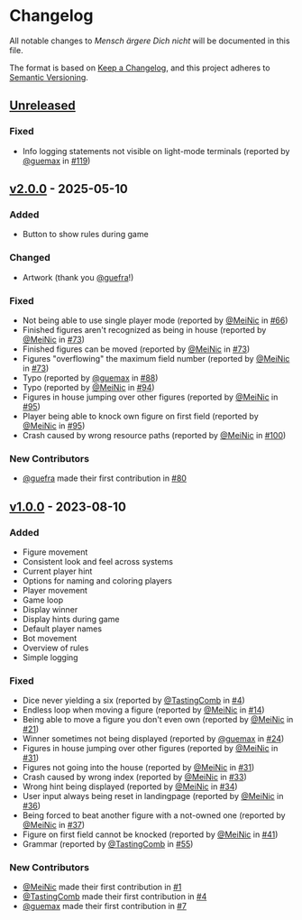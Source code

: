 <!-- This file is part of MenschAergereDichNicht. -->
<!-- Copyright (C) 2024-2025 MeiNic, TastingComb and contributors. -->

<!-- This program is free software: you can redistribute it and/or modify -->
<!-- it under the terms of the GNU General Public License as published by -->
<!-- the Free Software Foundation, either version 3 of the License, or -->
<!-- (at your option) any later version. -->

<!-- This program is distributed in the hope that it will be useful, -->
<!-- but WITHOUT ANY WARRANTY; without even the implied warranty of -->
<!-- MERCHANTABILITY or FITNESS FOR A PARTICULAR PURPOSE.  See the -->
<!-- GNU General Public License for more details. -->

<!-- You should have received a copy of the GNU General Public License -->
<!-- along with this program.  If not, see <https://www.gnu.org/licenses/>. -->

# Changelog

All notable changes to *Mensch ärgere Dich nicht* will be documented
in this file.

The format is based on [Keep a
Changelog](https://keepachangelog.com/en/1.1.0/), and this project
adheres to [Semantic Versioning](https://semver.org/spec/v2.0.0.html).

## [Unreleased]

### Fixed

* Info logging statements not visible on light-mode terminals
  (reported by [@guemax] in [#119])

## [v2.0.0] - 2025-05-10

### Added

* Button to show rules during game

### Changed

* Artwork (thank you [@guefra]!)

### Fixed

* Not being able to use single player mode (reported by [@MeiNic] in
  [#66])
* Finished figures aren't recognized as being in house (reported by
  [@MeiNic] in [#73])
* Finished figures can be moved (reported by [@MeiNic] in [#73])
* Figures "overflowing" the maximum field number (reported by
  [@MeiNic] in [#73])
* Typo (reported by [@guemax] in [#88])
* Typo (reported by [@MeiNic] in [#94])
* Figures in house jumping over other figures (reported by [@MeiNic]
  in [#95])
* Player being able to knock own figure on first field (reported by
  [@MeiNic] in [#95])
* Crash caused by wrong resource paths (reported by [@MeiNic] in
  [#100])

### New Contributors

* [@guefra] made their first contribution in [#80]

## [v1.0.0] - 2023-08-10

### Added

* Figure movement
* Consistent look and feel across systems
* Current player hint
* Options for naming and coloring players
* Player movement
* Game loop
* Display winner
* Display hints during game
* Default player names
* Bot movement
* Overview of rules
* Simple logging

### Fixed

* Dice never yielding a six (reported by [@TastingComb] in [#4])
* Endless loop when moving a figure (reported by [@MeiNic] in [#14])
* Being able to move a figure you don't even own (reported by
  [@MeiNic] in [#21])
* Winner sometimes not being displayed (reported by [@guemax] in
  [#24])
* Figures in house jumping over other figures (reported by [@MeiNic]
  in [#31])
* Figures not going into the house (reported by [@MeiNic] in [#31])
* Crash caused by wrong index (reported by [@MeiNic] in [#33])
* Wrong hint being displayed (reported by [@MeiNic] in [#34])
* User input always being reset in landingpage (reported by [@MeiNic]
  in [#36])
* Being forced to beat another figure with a not-owned one (reported
  by [@MeiNic] in [#37])
* Figure on first field cannot be knocked (reported by [@MeiNic] in
  [#41])
* Grammar (reported by [@TastingComb] in [#55])

### New Contributors

* [@MeiNic] made their first contribution in [#1]
* [@TastingComb] made their first contribution in [#4]
* [@guemax] made their first contribution in [#7]

[@guefra]: https://github.com/guefra
[@guemax]: https://github.com/guemax
[@TastingComb]: https://github.com/TastingComb
[@MeiNic]: https://github.com/MeiNic

[#119]: https://github.com/MeiNic/MenschAergereDichNicht/pull/119
[#100]: https://github.com/MeiNic/MenschAergereDichNicht/pull/100
[#95]: https://github.com/MeiNic/MenschAergereDichNicht/pull/95
[#94]: https://github.com/MeiNic/MenschAergereDichNicht/pull/94
[#88]: https://github.com/MeiNic/MenschAergereDichNicht/pull/88
[#80]: https://github.com/MeiNic/MenschAergereDichNicht/pull/80
[#73]: https://github.com/MeiNic/MenschAergereDichNicht/pull/73
[#66]: https://github.com/MeiNic/MenschAergereDichNicht/pull/66
[#55]: https://github.com/MeiNic/MenschAergereDichNicht/pull/55
[#41]: https://github.com/MeiNic/MenschAergereDichNicht/pull/41
[#37]: https://github.com/MeiNic/MenschAergereDichNicht/pull/37
[#36]: https://github.com/MeiNic/MenschAergereDichNicht/pull/36
[#34]: https://github.com/MeiNic/MenschAergereDichNicht/pull/34
[#33]: https://github.com/MeiNic/MenschAergereDichNicht/pull/33
[#31]: https://github.com/MeiNic/MenschAergereDichNicht/pull/31
[#24]: https://github.com/MeiNic/MenschAergereDichNicht/pull/24
[#21]: https://github.com/MeiNic/MenschAergereDichNicht/pull/21
[#14]: https://github.com/MeiNic/MenschAergereDichNicht/pull/14
[#7]: https://github.com/MeiNic/MenschAergereDichNicht/pull/7
[#4]: https://github.com/MeiNic/MenschAergereDichNicht/pull/4
[#1]: https://github.com/MeiNic/MenschAergereDichNicht/pull/1

[unreleased]: https://github.com/MeiNic/MenschAergereDichNicht/compare/v2.0.0...HEAD
[v2.0.0]: https://github.com/MeiNic/MenschAergereDichNicht/compare/v1.0.0...v2.0.0
[v1.0.0]: https://github.com/MeiNic/MenschAergereDichNicht/compare/15dd1fdde8c027b6df9a789522ba0752b2b185fe...v1.0.0
